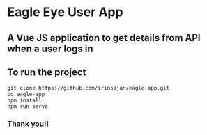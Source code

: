 # Eagle Eye User App

## A Vue JS application to get details from API when a user logs in

## To run the project
```
git clone https://github.com/irinsajan/eagle-app.git
cd eagle-app
npm install
npm run serve

```

### Thank you!!



